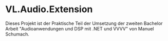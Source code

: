 # VL.Audio.Extension

Dieses Projekt ist der Praktische Teil der Umsetzung der zweiten Bachelor Arbeit "Audioanwendungen und DSP mit .NET und VVVV" von Manuel Schumach.
